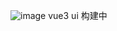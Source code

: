 ![image](https://note.youdao.com/yws/res/625/WEBRESOURCEfdd18c61e7b30c83a7e76ce86b4c740b)
vue3 ui
构建中

